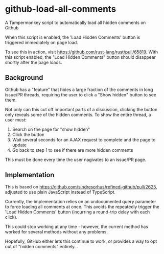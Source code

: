 # github-load-all-comments
A Tampermonkey script to automatically load all hidden comments on Github

When this script is enabled, the 'Load Hidden Comments' button is triggered immediately on page load.

To see this in action, visit https://github.com/rust-lang/rust/pull/65819. With this script enabled, the "Load Hidden Comments" button should disappear shortly after the page loads.

## Background

Github has a "feature" that hides a large fraction of the comments in
long issue/PR threads, requiring the user to click a "Show hidden" button to see them.

Not only can this cut off important parts of a
discussion, clicking the button only reveals some of the hidden
comments. To show the entire thread, a user must:

1. Search on the page for "show hidden"
2. Click the button
3. Wait several seconds for an AJAX request to complete and the page to update
4. Go back to step 1 to see if there are more hidden comments

This must be done every time the user nagivates to an issue/PR page.

## Implementation

This is based on https://github.com/sindresorhus/refined-github/pull/2625, adjusted to use plain JavaScript instead of TypeScript.

Currently, the implementation relies on an undocumented query parameter to force loading all comments at once.
This avoids the repeatedly trigger the 'Load Hidden Comments' button (incurring a round-trip delay with each click).

This could stop working at any time - however, the current method has worked for several methods without any problems.

Hopefully, GitHub either lets this continue to work, or provides a way to opt out of "hidden comments" entirely.
. 

